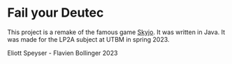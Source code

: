 ﻿# Fail your Deutec

This project is a remake of the famous game [Skyjo](https://www.magilano.com/produkt/skyjo/). It was written in Java.
It was made for the LP2A subject at UTBM in spring 2023.

Eliott Speyser - Flavien Bollinger
2023

